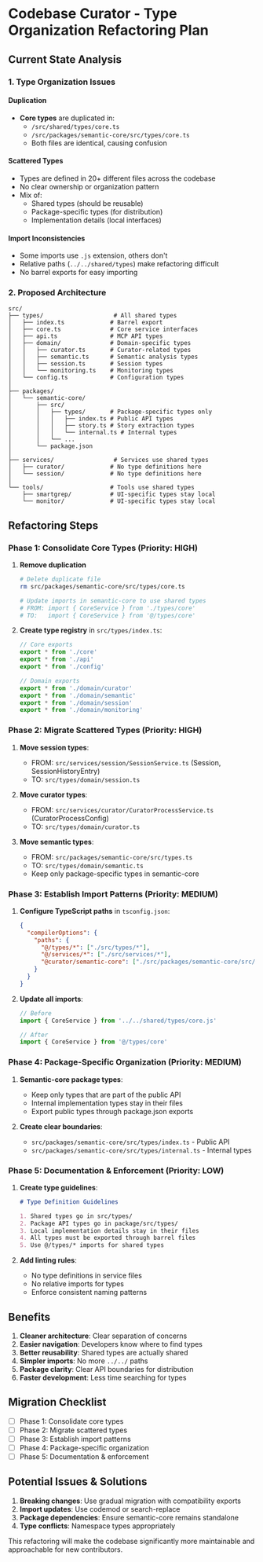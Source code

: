 # Codebase Curator - Type Organization Refactoring Plan

## Current State Analysis

### 1. Type Organization Issues

#### Duplication
- **Core types** are duplicated in:
  - `/src/shared/types/core.ts` 
  - `/src/packages/semantic-core/src/types/core.ts`
  - Both files are identical, causing confusion

#### Scattered Types
- Types are defined in 20+ different files across the codebase
- No clear ownership or organization pattern
- Mix of:
  - Shared types (should be reusable)
  - Package-specific types (for distribution)
  - Implementation details (local interfaces)

#### Import Inconsistencies
- Some imports use `.js` extension, others don't
- Relative paths (`../../shared/types`) make refactoring difficult
- No barrel exports for easy importing

### 2. Proposed Architecture

```
src/
├── types/                    # All shared types
│   ├── index.ts             # Barrel export
│   ├── core.ts              # Core service interfaces
│   ├── api.ts               # MCP API types
│   ├── domain/              # Domain-specific types
│   │   ├── curator.ts       # Curator-related types
│   │   ├── semantic.ts      # Semantic analysis types
│   │   ├── session.ts       # Session types
│   │   └── monitoring.ts    # Monitoring types
│   └── config.ts            # Configuration types
│
├── packages/
│   └── semantic-core/
│       ├── src/
│       │   ├── types/       # Package-specific types only
│       │   │   ├── index.ts # Public API types
│       │   │   ├── story.ts # Story extraction types
│       │   │   └── internal.ts # Internal types
│       │   └── ...
│       └── package.json
│
├── services/                 # Services use shared types
│   ├── curator/             # No type definitions here
│   └── session/             # No type definitions here
│
└── tools/                   # Tools use shared types
    ├── smartgrep/           # UI-specific types stay local
    └── monitor/             # UI-specific types stay local
```

## Refactoring Steps

### Phase 1: Consolidate Core Types (Priority: HIGH)

1. **Remove duplication**
   ```bash
   # Delete duplicate file
   rm src/packages/semantic-core/src/types/core.ts
   
   # Update imports in semantic-core to use shared types
   # FROM: import { CoreService } from './types/core'
   # TO:   import { CoreService } from '@/types/core'
   ```

2. **Create type registry** in `src/types/index.ts`:
   ```typescript
   // Core exports
   export * from './core'
   export * from './api'
   export * from './config'
   
   // Domain exports
   export * from './domain/curator'
   export * from './domain/semantic'
   export * from './domain/session'
   export * from './domain/monitoring'
   ```

### Phase 2: Migrate Scattered Types (Priority: HIGH)

1. **Move session types**:
   - FROM: `src/services/session/SessionService.ts` (Session, SessionHistoryEntry)
   - TO: `src/types/domain/session.ts`

2. **Move curator types**:
   - FROM: `src/services/curator/CuratorProcessService.ts` (CuratorProcessConfig)
   - TO: `src/types/domain/curator.ts`

3. **Move semantic types**:
   - FROM: `src/packages/semantic-core/src/types.ts`
   - TO: `src/types/domain/semantic.ts`
   - Keep only package-specific types in semantic-core

### Phase 3: Establish Import Patterns (Priority: MEDIUM)

1. **Configure TypeScript paths** in `tsconfig.json`:
   ```json
   {
     "compilerOptions": {
       "paths": {
         "@/types/*": ["./src/types/*"],
         "@/services/*": ["./src/services/*"],
         "@curator/semantic-core": ["./src/packages/semantic-core/src/index.ts"]
       }
     }
   }
   ```

2. **Update all imports**:
   ```typescript
   // Before
   import { CoreService } from '../../shared/types/core.js'
   
   // After
   import { CoreService } from '@/types/core'
   ```

### Phase 4: Package-Specific Organization (Priority: MEDIUM)

1. **Semantic-core package types**:
   - Keep only types that are part of the public API
   - Internal implementation types stay in their files
   - Export public types through package.json exports

2. **Create clear boundaries**:
   - `src/packages/semantic-core/src/types/index.ts` - Public API
   - `src/packages/semantic-core/src/types/internal.ts` - Internal types

### Phase 5: Documentation & Enforcement (Priority: LOW)

1. **Create type guidelines**:
   ```markdown
   # Type Definition Guidelines
   
   1. Shared types go in src/types/
   2. Package API types go in package/src/types/
   3. Local implementation details stay in their files
   4. All types must be exported through barrel files
   5. Use @/types/* imports for shared types
   ```

2. **Add linting rules**:
   - No type definitions in service files
   - No relative imports for types
   - Enforce consistent naming patterns

## Benefits

1. **Cleaner architecture**: Clear separation of concerns
2. **Easier navigation**: Developers know where to find types
3. **Better reusability**: Shared types are actually shared
4. **Simpler imports**: No more `../../` paths
5. **Package clarity**: Clear API boundaries for distribution
6. **Faster development**: Less time searching for types

## Migration Checklist

- [ ] Phase 1: Consolidate core types
- [ ] Phase 2: Migrate scattered types  
- [ ] Phase 3: Establish import patterns
- [ ] Phase 4: Package-specific organization
- [ ] Phase 5: Documentation & enforcement

## Potential Issues & Solutions

1. **Breaking changes**: Use gradual migration with compatibility exports
2. **Import updates**: Use codemod or search-replace
3. **Package dependencies**: Ensure semantic-core remains standalone
4. **Type conflicts**: Namespace types appropriately

This refactoring will make the codebase significantly more maintainable and approachable for new contributors.